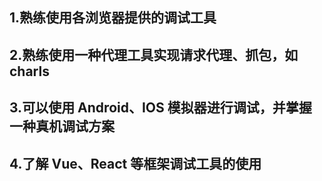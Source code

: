 ## 1.熟练使用各浏览器提供的调试工具

## 2.熟练使用一种代理工具实现请求代理、抓包，如 charls

## 3.可以使用 Android、IOS 模拟器进行调试，并掌握一种真机调试方案

## 4.了解 Vue、React 等框架调试工具的使用
